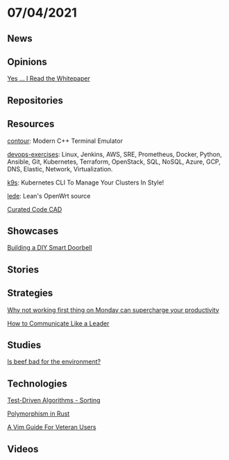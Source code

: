 # 07/04/2021

## News


## Opinions
[Yes … I Read the Whitepaper](https://cryptohayes.medium.com/yes-i-read-the-whitepaper-59cfa2ea9c2c)

## Repositories


## Resources
[contour](https://github.com/christianparpart/contour): Modern C++ Terminal Emulator

[devops-exercises](https://github.com/bregman-arie/devops-exercises): Linux, Jenkins, AWS, SRE, Prometheus, Docker, Python, Ansible, Git, Kubernetes, Terraform, OpenStack, SQL, NoSQL, Azure, GCP, DNS, Elastic, Network, Virtualization.

[k9s](https://github.com/derailed/k9s): Kubernetes CLI To Manage Your Clusters In Style!

[lede](https://github.com/coolsnowwolf/lede): Lean's OpenWrt source

[Curated Code CAD](https://learn.cadhub.xyz/blog/curated-code-cad/)

## Showcases
[Building a DIY Smart Doorbell](https://buzzert.net/posts/2021-05-09-doorbell)

## Stories

## Strategies
[Why not working first thing on Monday can supercharge your productivity](https://www.fastcompany.com/90649946/why-not-working-first-thing-on-monday-can-supercharge-your-productivity)

[How to Communicate Like a Leader](https://product.hubspot.com/blog/how-to-communicate-like-a-leader)

## Studies
[Is beef bad for the environment?](http://justinmares.com/is-beef-bad-for-the-environment-%F0%9F%90%84-%F0%9F%92%A8/)

## Technologies
[Test-Driven Algorithms - Sorting](https://alabeduarte.com/test-driven-algorithms/sorting/)

[Polymorphism in Rust](https://oswalt.dev/2021/06/polymorphism-in-rust/)

[A Vim Guide For Veteran Users](https://thevaluable.dev/vim-veteran/)

## Videos


